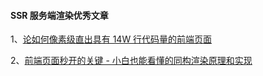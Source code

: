 #### SSR 服务端渲染优秀文章


1、[论如何像素级直出具有 14W 行代码量的前端页面](http://www.alloyteam.com/2020/12/%e8%ae%ba%e5%a6%82%e4%bd%95%e5%83%8f%e7%b4%a0%e7%ba%a7%e7%9b%b4%e5%87%ba%e5%85%b7%e6%9c%8914w%e8%a1%8c%e4%bb%a3%e7%a0%81%e9%87%8f%e7%9a%84%e5%89%8d%e7%ab%af%e9%a1%b5%e9%9d%a2/)



2、[前端页面秒开的关键 - 小白也能看懂的同构渲染原理和实现](https://juejin.cn/post/7289661061984501819)
